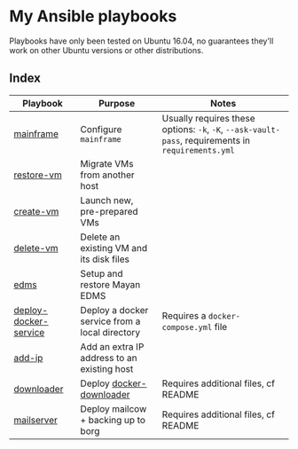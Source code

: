 # My Ansible playbooks

Playbooks have only been tested on Ubuntu 16.04, no guarantees they'll work on
other Ubuntu versions or other distributions.

## Index

Playbook | Purpose | Notes
--- | --- | --
[mainframe](mainframe/) | Configure `mainframe` | Usually requires these options: `-k`, `-K`, `--ask-vault-pass`, requirements in `requirements.yml`
[restore-vm](restore-vm/) | Migrate VMs from another host |
[create-vm](create-vm/) | Launch new, pre-prepared VMs |
[delete-vm](delete-vm/) | Delete an existing VM and its disk files |
[edms](edms/) | Setup and restore Mayan EDMS |
[deploy-docker-service](deploy-docker-service/) | Deploy a docker service from a local directory | Requires a `docker-compose.yml` file
[add-ip](add-ip/) | Add an extra IP address to an existing host |
[downloader](downloader/) | Deploy [docker-downloader](https://github.com/coaxial/docker-downloader) | Requires additional files, cf README
[mailserver](mailserver/) | Deploy mailcow + backing up to borg | Requires additional files, cf README

